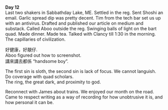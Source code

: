 **Day 12**  
Last two shakers in Sabbathday Lake, ME. Settled in the reg. Sent Shoshi an email. Garlic spread dip was pretty decent. Tim from the tech bar set us up with an antivirus. Drafted and published our article on medium and substack. Called Aboo outside the reg. Swinging balls of light on the bart quad. Made dinner. Made tea. Talked with Clancy till 1:30 in the morning. The capillaries of civilization. 

好健康，好靚仔.  
Aboo figured out how to screenshot.  
講來講去都係 “handsome boy”.

The first sin is sloth, the second sin is lack of focus. We cannot languish.   
Do coverage with quad scholars.  
The ring, the great dark, and proximity to god. 

Reconnect with James about trains. We enjoyed our month on the road. Came to respect writing as a way of recording for how unobtrusive it is, and how personal it can be.